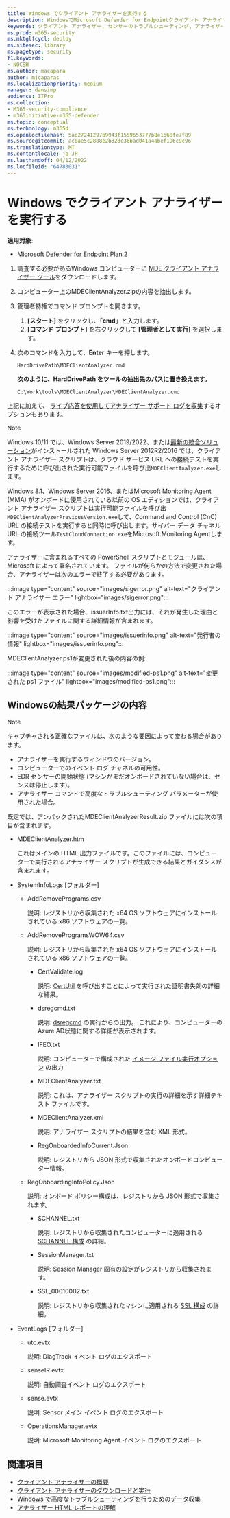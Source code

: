 ```yaml
---
title: Windows でクライアント アナライザーを実行する
description: WindowsでMicrosoft Defender for Endpointクライアント アナライザーを実行する方法について説明します。
keywords: クライアント アナライザー, センサーのトラブルシューティング, アナライザー, mdeanalyzer, windows
ms.prod: m365-security
ms.mktglfcycl: deploy
ms.sitesec: library
ms.pagetype: security
f1.keywords:
- NOCSH
ms.author: macapara
author: mjcaparas
ms.localizationpriority: medium
manager: dansimp
audience: ITPro
ms.collection:
- M365-security-compliance
- m365initiative-m365-defender
ms.topic: conceptual
ms.technology: m365d
ms.openlocfilehash: 5ac27241297b9943f1559653777b8e1668fe7f89
ms.sourcegitcommit: ac0ae5c2888e2b323e36bad041a4abef196c9c96
ms.translationtype: MT
ms.contentlocale: ja-JP
ms.lasthandoff: 04/12/2022
ms.locfileid: "64783031"
---
```

# <a name="run-the-client-analyzer-on-windows"></a>Windows でクライアント アナライザーを実行する

**適用対象:**
- [Microsoft Defender for Endpoint Plan 2](https://go.microsoft.com/fwlink/p/?linkid=2154037)

1. 調査する必要があるWindows コンピューターに [MDE クライアント アナライザー ツール](https://aka.ms/mdatpanalyzer)をダウンロードします。

2. コンピューター上のMDEClientAnalyzer.zipの内容を抽出します。

3. 管理者特権でコマンド プロンプトを開きます。
    1. **[スタート]** をクリックし、「**cmd**」と入力します。
    2. **[コマンド プロンプト]** を右クリックして **[管理者として実行]** を選択します。

4. 次のコマンドを入力して、**Enter** キーを押します。

   ```dos
   HardDrivePath\MDEClientAnalyzer.cmd
   ```

   **次のように、HardDrivePath をツールの抽出先のパスに置き換えます。**

   ```dos
   C:\Work\tools\MDEClientAnalyzer\MDEClientAnalyzer.cmd
   ```

上記に加えて、 [ライブ応答を使用してアナライザー サポート ログを収集](troubleshoot-collect-support-log.md)するオプションもあります。

> [!NOTE]
> Windows 10/11 では、Windows Server 2019/2022、または[最新の統合ソリューション](configure-server-endpoints.md#new-windows-server-2012-r2-and-2016-functionality-in-the-modern-unified-solution)がインストールされた Windows Server 2012R2/2016 では、クライアント アナライザー スクリプトは、クラウド サービス URL への接続テストを実行するために呼び出された実行可能ファイルを呼び出`MDEClientAnalyzer.exe`します。
>
> Windows 8.1、Windows Server 2016、またはMicrosoft Monitoring Agent (MMA) がオンボードに使用されている以前の OS エディションでは、クライアント アナライザー スクリプトは実行可能ファイルを呼び出`MDEClientAnalyzerPreviousVersion.exe`して、Command and Control (CnC) URL の接続テストを実行すると同時に呼び出します。サイバー データ チャネル URL の接続ツール`TestCloudConnection.exe`をMicrosoft Monitoring Agentします。


アナライザーに含まれるすべての PowerShell スクリプトとモジュールは、Microsoft によって署名されています。
ファイルが何らかの方法で変更された場合、アナライザーは次のエラーで終了する必要があります。

:::image type="content" source="images/sigerror.png" alt-text="クライアント アナライザー エラー" lightbox="images/sigerror.png":::


このエラーが表示された場合、issuerInfo.txt出力には、それが発生した理由と影響を受けたファイルに関する詳細情報が含まれます。

:::image type="content" source="images/issuerinfo.png" alt-text="発行者の情報" lightbox="images/issuerinfo.png":::


MDEClientAnalyzer.ps1が変更された後の内容の例:

:::image type="content" source="images/modified-ps1.png" alt-text="変更された ps1 ファイル" lightbox="images/modified-ps1.png":::



## <a name="result-package-contents-on-windows"></a>Windowsの結果パッケージの内容

> [!NOTE]
> キャプチャされる正確なファイルは、次のような要因によって変わる場合があります。
>
> - アナライザーを実行するウィンドウのバージョン。
> - コンピューターでのイベント ログ チャネルの可用性。
> - EDR センサーの開始状態 (マシンがまだオンボードされていない場合は、センスは停止します)。
> - アナライザー コマンドで高度なトラブルシューティング パラメーターが使用された場合。

既定では、アンパックされたMDEClientAnalyzerResult.zip ファイルには次の項目が含まれます。

- MDEClientAnalyzer.htm

  これはメインの HTML 出力ファイルです。このファイルには、コンピューターで実行されるアナライザー スクリプトが生成できる結果とガイダンスが含まれます。

- SystemInfoLogs \[フォルダー\]
  - AddRemovePrograms.csv

    説明: レジストリから収集された x64 OS ソフトウェアにインストールされている x86 ソフトウェアの一覧。

  - AddRemoveProgramsWOW64.csv

    説明: レジストリから収集された x64 OS ソフトウェアにインストールされている x86 ソフトウェアの一覧。

    - CertValidate.log

      説明: [CertUtil](/windows-server/administration/windows-commands/certutil) を呼び出すことによって実行された証明書失効の詳細な結果。

    - dsregcmd.txt

      説明: [dsregcmd](/azure/active-directory/devices/troubleshoot-device-dsregcmd) の実行からの出力。 これにより、コンピューターのAzure AD状態に関する詳細が表示されます。

    - IFEO.txt

      説明: コンピューターで構成された [イメージ ファイル実行オプション](/previous-versions/windows/desktop/xperf/image-file-execution-options) の出力

    - MDEClientAnalyzer.txt

      説明: これは、アナライザー スクリプトの実行の詳細を示す詳細テキスト ファイルです。

    - MDEClientAnalyzer.xml

      説明: アナライザー スクリプトの結果を含む XML 形式。

    - RegOnboardedInfoCurrent.Json

      説明: レジストリから JSON 形式で収集されたオンボードコンピューター情報。

  - RegOnboardingInfoPolicy.Json

    説明: オンボード ポリシー構成は、レジストリから JSON 形式で収集されます。

    - SCHANNEL.txt

      説明: レジストリから収集されたコンピューターに適用される [SCHANNEL 構成](/windows-server/security/tls/manage-tls) の詳細。

    - SessionManager.txt

      説明: Session Manager 固有の設定がレジストリから収集されます。

    - SSL_00010002.txt

      説明: レジストリから収集されたマシンに適用される [SSL 構成](/windows-server/security/tls/manage-tls) の詳細。

- EventLogs [フォルダー]

  - utc.evtx

    説明: DiagTrack イベント ログのエクスポート

  - senseIR.evtx

    説明: 自動調査イベント ログのエクスポート

  - sense.evtx

    説明: Sensor メイン イベント ログのエクスポート

  - OperationsManager.evtx

    説明: Microsoft Monitoring Agent イベント ログのエクスポート




## <a name="see-also"></a>関連項目

- [クライアント アナライザーの概要](overview-client-analyzer.md)
- [クライアント アナライザーのダウンロードと実行](download-client-analyzer.md)
- [Windows で高度なトラブルシューティングを行うためのデータ収集](data-collection-analyzer.md)
- [アナライザー HTML レポートの理解](analyzer-report.md)
